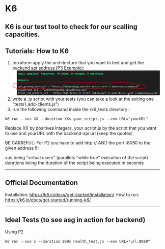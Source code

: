 # K6

K6 is our test tool to check for our scalling capacities.
----------
## Tutorials: How to K6
1) terraform apply the architecture that you want to test and get the backend api address (P3 Example):
![Alt text](image.png)
1) write a .js script with your tests (you can take a look at the exiting one "tests1_add-clients.js")
2) run the following command inside the /k6_tests directory : 
```
k6 run --vus XX --duration XXs your_script.js --env URL="yourURL"
```
Replace XX by positives integers, your_script.js by the script that you want to use and yourURL with the backend-api url (keep the quotes)

BE CARREFUL:
For P2 you have to add http:// AND the port :8080 to the given address !!!

vus being "virtual users" (parallels "while true" execution of the script)
durations being the duration of the script being executed in seconds

----------
## Official Documentation
Installation: https://k6.io/docs/get-started/installation/
How to run: https://k6.io/docs/get-started/running-k6/

----------

## Ideal Tests (to see asg in action for backend)
Using P2
```
k6 run --vus 5 --duration 200s health_test.js --env URL="url:8080"
```